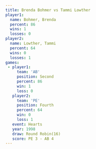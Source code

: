 ```yaml
---
title: Brenda Bohmer vs Tammi Lowther
player1:              
  name: Bohmer, Brenda
  percent: 86         
  wins: 1             
  losses: 0           
player2:              
  name: Lowther, Tammi
  percent: 64         
  wins: 0             
  losses: 1           
games:
 - player1:          
     team: 'AB'      
     position: Second
     percent: 86     
     win: 1          
     loss: 0         
   player2:          
     team: 'PE'      
     position: Fourth
     percent: 64     
     win: 0          
     loss: 1         
   event: Hearts        
   year: 1998           
   draw: Round Robin(16)
   score: PE 3 - AB 4   
---
```

